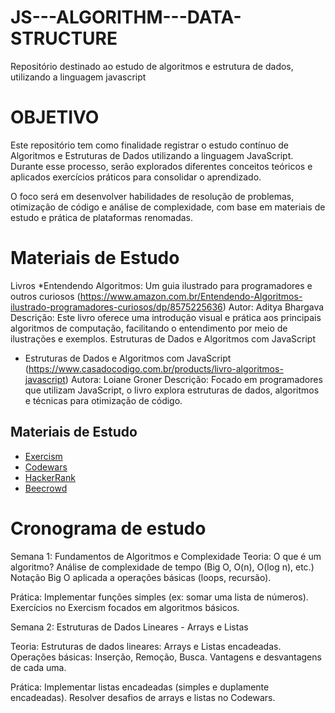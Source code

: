 # JS---ALGORITHM---DATA-STRUCTURE
Repositório destinado ao estudo de algoritmos e estrutura de dados, utilizando a linguagem javascript 


# OBJETIVO
Este repositório tem como finalidade registrar o estudo contínuo de Algoritmos e Estruturas de Dados utilizando a linguagem JavaScript. Durante esse processo, serão explorados diferentes conceitos teóricos e aplicados exercícios práticos para consolidar o aprendizado.

O foco será em desenvolver habilidades de resolução de problemas, otimização de código e análise de complexidade, com base em materiais de estudo e prática de plataformas renomadas.


# Materiais de Estudo
Livros
 *Entendendo Algoritmos: Um guia ilustrado para programadores e outros curiosos (https://www.amazon.com.br/Entendendo-Algoritmos-ilustrado-programadores-curiosos/dp/8575225636)
  Autor: Aditya Bhargava
  Descrição: Este livro oferece uma introdução visual e prática aos principais algoritmos de computação, facilitando o entendimento por meio de ilustrações e exemplos.
  Estruturas de Dados e Algoritmos com JavaScript

* Estruturas de Dados e Algoritmos com JavaScript (https://www.casadocodigo.com.br/products/livro-algoritmos-javascript)
  Autora: Loiane Groner
  Descrição: Focado em programadores que utilizam JavaScript, o livro explora estruturas de dados, algoritmos e técnicas para otimização de código.


## Materiais de Estudo
- [Exercism](https://exercism.org)
- [Codewars](https://www.codewars.com)
- [HackerRank](https://www.hackerrank.com)
- [Beecrowd](https://www.beecrowd.com)



# Cronograma de estudo 

Semana 1: Fundamentos de Algoritmos e Complexidade
 Teoria:
  O que é um algoritmo?
  Análise de complexidade de tempo (Big O, O(n), O(log n), etc.)
  Notação Big O aplicada a operações básicas (loops, recursão).

 Prática:
  Implementar funções simples (ex: somar uma lista de números).
  Exercícios no Exercism focados em algoritmos básicos.

Semana 2: Estruturas de Dados Lineares - Arrays e Listas

 Teoria:
   Estruturas de dados lineares: Arrays e Listas encadeadas.
   Operações básicas: Inserção, Remoção, Busca.
   Vantagens e desvantagens de cada uma.

  Prática:
   Implementar listas encadeadas (simples e duplamente encadeadas).
   Resolver desafios de arrays e listas no Codewars.
